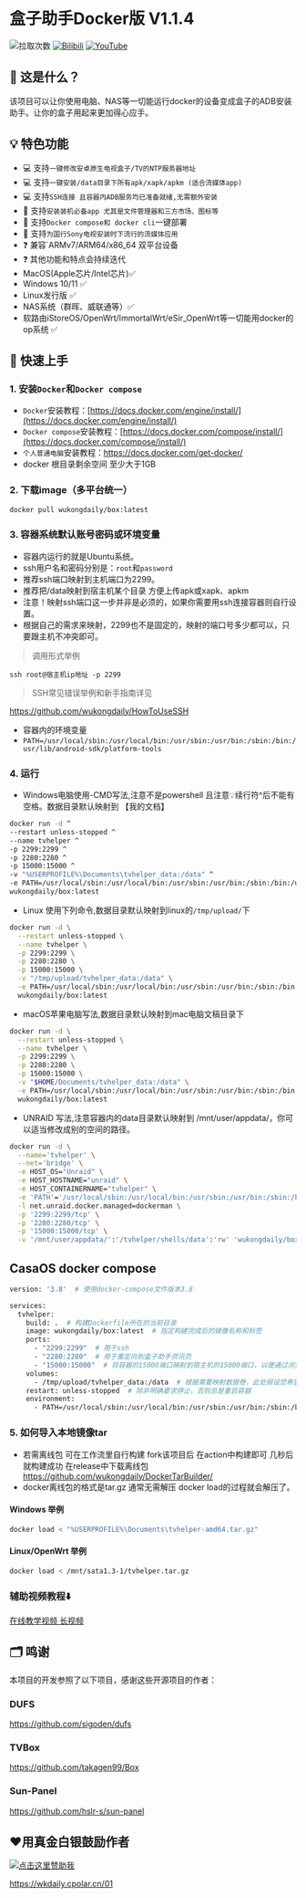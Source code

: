 # 盒子助手Docker版 V1.1.4
![拉取次数](https://img.shields.io/badge/Docker%20拉取次数-50k+-FF9900?&logo=docker&logoColor=blue&labelColor=000000&style=for-the-badge)
[![Bilibili](https://img.shields.io/badge/Bilibili-123456?logo=bilibili&logoColor=fff&labelColor=fb7299&style=for-the-badge)](https://www.bilibili.com/video/BV1ChhdztEfZ/)
[![YouTube](https://img.shields.io/badge/YouTube-123456?logo=youtube&labelColor=ff0000&style=for-the-badge)](https://youtu.be/DKFRZ8wevMo)
## 🤔 这是什么？

该项目可以让你使用电脑、NAS等一切能运行docker的设备变成盒子的ADB安装助手。让你的盒子用起来更加得心应手。<br>

## 💡 特色功能

- 💻 支持`一键修改安卓原生电视盒子/TV的NTP服务器地址`
- 💻 支持`一键安装/data目录下所有apk/xapk/apkm (适合流媒体app)`
- 💻 支持`SSH连接 且容器内ADB服务均已准备就绪,无需额外安装`
- 🔑 支持`安装装机必备app 尤其是文件管理器和三方市场、图标等`
- 🐋 支持`Docker compose和 docker cli`一键部署
- 📕 支持`为国行Sony电视安装时下流行的流媒体应用`
- ❓ 兼容`ARMv7/ARM64/x86_64 双平台设备
- ❓ 其他功能和特点会持续迭代
- MacOS(Apple芯片/Intel芯片)✅
- Windows 10/11 ✅
- Linux发行版 ✅
- NAS系统（群晖、威联通等）✅
- 软路由iStoreOS/OpenWrt/ImmortalWrt/eSir_OpenWrt等一切能用docker的op系统 ✅


## 🚀 快速上手

### 1. 安装`Docker`和`Docker compose`

- `Docker`安装教程：[https://docs.docker.com/engine/install/](https://docs.docker.com/engine/install/)
- `Docker compose`安装教程：[https://docs.docker.com/compose/install/](https://docs.docker.com/compose/install/)
- `个人普通电脑`安装教程：https://docs.docker.com/get-docker/
- docker 根目录剩余空间 至少大于1GB 


### 2. 下载image（多平台统一）

```bash
docker pull wukongdaily/box:latest
```

### 3. 容器系统默认账号密码或环境变量

- 容器内运行的就是Ubuntu系统。
- ssh用户名和密码分别是：`root`和`password` 
- 推荐ssh端口映射到主机端口为2299。
- 推荐把/data映射到宿主机某个目录 方便上传apk或xapk、apkm
- 注意！映射ssh端口这一步并非是必须的，如果你需要用ssh连接容器则自行设置。
- 根据自己的需求来映射，2299也不是固定的，映射的端口号多少都可以，只要跟主机不冲突即可。<br>
> 调用形式举例

`ssh root@宿主机ip地址 -p 2299`

> SSH常见错误举例和新手指南详见

https://github.com/wukongdaily/HowToUseSSH <br>
- 容器内的环境变量
- `PATH=/usr/local/sbin:/usr/local/bin:/usr/sbin:/usr/bin:/sbin:/bin:/usr/lib/android-sdk/platform-tools`


### 4. 运行
- Windows电脑使用-CMD写法,注意不是powershell 且注意💡续行符^后不能有空格。数据目录默认映射到 【我的文档】
```bash
docker run -d ^
--restart unless-stopped ^
--name tvhelper ^
-p 2299:2299 ^
-p 2280:2280 ^
-p 15000:15000 ^
-v "%USERPROFILE%\Documents\tvhelper_data:/data" ^
-e PATH=/usr/local/sbin:/usr/local/bin:/usr/sbin:/usr/bin:/sbin:/bin:/usr/lib/android-sdk/platform-tools ^
wukongdaily/box:latest

```
- Linux 使用下列命令,数据目录默认映射到linux的`/tmp/upload/`下
```bash
docker run -d \
  --restart unless-stopped \
  --name tvhelper \
  -p 2299:2299 \
  -p 2280:2280 \
  -p 15000:15000 \
  -v "/tmp/upload/tvhelper_data:/data" \
  -e PATH=/usr/local/sbin:/usr/local/bin:/usr/sbin:/usr/bin:/sbin:/bin:/usr/lib/android-sdk/platform-tools \
  wukongdaily/box:latest
```
- macOS苹果电脑写法,数据目录默认映射到mac电脑文稿目录下
```bash
docker run -d \
  --restart unless-stopped \
  --name tvhelper \
  -p 2299:2299 \
  -p 2280:2280 \
  -p 15000:15000 \
  -v "$HOME/Documents/tvhelper_data:/data" \
  -e PATH=/usr/local/sbin:/usr/local/bin:/usr/sbin:/usr/bin:/sbin:/bin:/usr/lib/android-sdk/platform-tools \
  wukongdaily/box:latest
```

- UNRAID 写法,注意容器内的data目录默认映射到 /mnt/user/appdata/，你可以适当修改成别的空间的路径。
```bash
docker run -d \
  --name='tvhelper' \
  --net='bridge' \
  -e HOST_OS="Unraid" \
  -e HOST_HOSTNAME="unraid" \
  -e HOST_CONTAINERNAME="tvhelper" \
  -e 'PATH'='/usr/local/sbin:/usr/local/bin:/usr/sbin:/usr/bin:/sbin:/bin:/usr/lib/android-sdk/platform-tools' \
  -l net.unraid.docker.managed=dockerman \
  -p '2299:2299/tcp' \
  -p '2280:2280/tcp' \
  -p '15000:15000/tcp' \
  -v '/mnt/user/appdata/':'/tvhelper/shells/data':'rw' 'wukongdaily/box'
```


## CasaOS docker compose
```bash
version: '3.8'  # 使用docker-compose文件版本3.8

services:
  tvhelper:
    build: .  # 构建Dockerfile所在的当前目录
    image: wukongdaily/box:latest  # 指定构建完成后的镜像名称和标签
    ports:
      - "2299:2299"  # 用于ssh
      - "2280:2280"  # 用于重定向到盒子助手资讯页
      - "15000:15000"  # 将容器的15000端口映射到宿主机的15000端口，以便通过浏览器dufs文件服务器 上传xapk或者apk 
    volumes:
      - /tmp/upload/tvhelper_data:/data  # 根据需要映射数据卷，此处假设您希望持久化的数据位于./data目录
    restart: unless-stopped  # 除非明确要求停止，否则总是重启容器
    environment:
      - PATH=/usr/local/sbin:/usr/local/bin:/usr/sbin:/usr/bin:/sbin:/bin:/usr/lib/android-sdk/platform-tools

```

### 5. 如何导入本地镜像tar
- 若需离线包 可在工作流里自行构建 fork该项目后 在action中构建即可 几秒后就构建成功 在release中下载离线包
https://github.com/wukongdaily/DockerTarBuilder/
- docker离线包的格式是tar.gz 通常无需解压 docker load的过程就会解压了。

#### Windows 举例
```bash
docker load < "%USERPROFILE%\Documents\tvhelper-amd64.tar.gz"
```

#### Linux/OpenWrt 举例
```bash
docker load < /mnt/sata1.3-1/tvhelper.tar.gz
```

### 辅助视频教程⬇️

[在线教学视频 长视频](https://youtu.be/xAk-3TxeXxQ)



## 🗂️ 鸣谢

本项目的开发参照了以下项目，感谢这些开源项目的作者：
### DUFS
https://github.com/sigoden/dufs
### TVBox
https://github.com/takagen99/Box
### Sun-Panel
https://github.com/hslr-s/sun-panel

## ❤️用真金白银鼓励作者

[![点击这里赞助我](https://img.shields.io/badge/点击这里赞助我-支持作者的项目-orange?logo=github&style=for-the-badge)](https://wkdaily.cpolar.cn/01)

https://wkdaily.cpolar.cn/01
